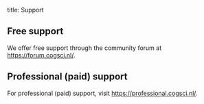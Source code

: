 title: Support


## Free support

We offer free support through the community forum at <https://forum.cogsci.nl/>.


## Professional (paid) support

For professional (paid) support, visit <https://professional.cogsci.nl/>.
